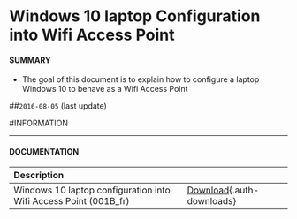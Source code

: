 # Windows 10 laptop Configuration into Wifi Access Point

#### **SUMMARY**
- The goal of this document is to explain how to configure a laptop Windows 10 to behave as a Wifi Access Point 

##`2016-08-05` (last update)

#INFORMATION
***********************************************************************
#### **DOCUMENTATION**
| Description                                                                      |               |
| :------------------------------------------------------------------------------- | :------------ |
| Windows 10 laptop configuration into Wifi Access Point (001B_fr) | [Download](application-notes/tools/Configuration-PC-portable-Windows10-en-point-d-acces-wifi_001B_fr.pdf){.auth-downloads} |






